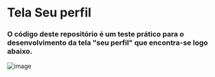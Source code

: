 # Tela Seu perfil

### O código deste repositório é um teste prático para o desenvolvimento da tela "seu perfil" que encontra-se logo abaixo.

![image](https://user-images.githubusercontent.com/32405554/235198241-0a831dbb-8059-45f7-9feb-ced77635325c.png)

